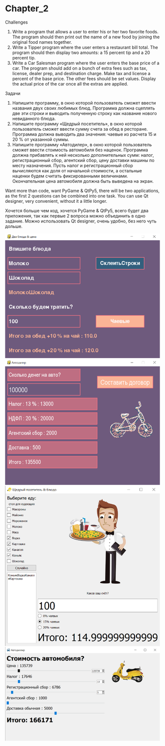 # Chapter_2

Challenges
1. Write a program that allows a user to enter his or her two
favorite foods. The program should then print out the name of
a new food by joining the original food names together.
2. Write a Tipper program where the user enters a restaurant
bill total. The program should then display two amounts: a
15 percent tip and a 20 percent tip.
3. Write a Car Salesman program where the user enters the base
price of a car. The program should add on a bunch of extra fees
such as tax, license, dealer prep, and destination charge. Make
tax and license a percent of the base price. The other fees
should be set values. Display the actual price of the car once
all the extras are applied.

Задачи
1. Напишите программу, в окно которой пользователь
сможет ввести названия двух своих любимых блюд.
Программа должна сцеплять две эти строки и выводить
полученную строку как название нового невиданного блюда.
2. Напишите программу «Щедрый посетитель», в окно которой
пользователь сможет ввести сумму счета за обед в ресторане.
Программа должна выводить два значения: чаевые из расчета 15 и 20 % от указанной суммы.
3. Напишите программу «Автодилер», в окно которой пользователь
сможет ввести стоимость автомобиля без наценок.
Программа должна прибавлять к ней несколько дополнительных сумм:
налог, регистрационный сбор, агентский сбор, цену доставки машины по месту назначения.
Пусть налог и регистрационный сбор вычисляются как доля от начальной стоимости,
а остальные наценки будем считать фиксированными величинами.
Окончательная цена автомобиля должна быть выведена на экран.


Want more than code, want PyGame & QtPy5,
there will be two applications, as the first 2 questions can be combined into one task.
You can use Qt designer, very convenient, without it a little longer.

Хочется больше чем код, хочется PyGame & QtPy5,
всего будет два приложения, так как первые 2 вопроса можно объединить в одно задание.
Можно использовать Qt designer, очень удобно, без него чуть дольше.

![Image alt](https://github.com/dimon1986/home-work-0.1/blob/master/Chapter_2/PyGame/challenge_PyGame2.1_2.png)
![Image alt](https://github.com/dimon1986/home-work-0.1/blob/master/Chapter_2/PyGame/challenge_PyGame2.3.png)
![Image alt](https://github.com/dimon1986/home-work-0.1/blob/master/Chapter_2/QtPy5/challenge_QtPy2.1_2.png)
![Image alt](https://github.com/dimon1986/home-work-0.1/blob/master/Chapter_2/QtPy5/challenge_QtPy2.3.png)

